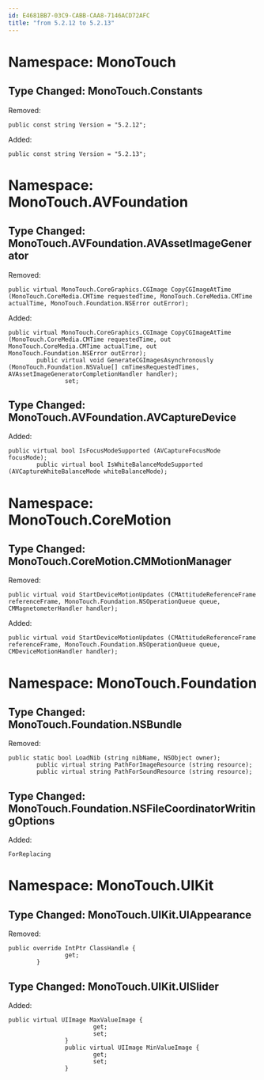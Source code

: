 ```yaml
---
id: E4681BB7-03C9-CABB-CAA8-7146ACD72AFC
title: "from 5.2.12 to 5.2.13"
---
```


<a name="Namespace:_MonoTouch" class="injected"></a>


# Namespace: MonoTouch

 <a name="Type_Changed:_MonoTouch.Constants" class="injected"></a>


## Type Changed: MonoTouch.Constants

Removed:

```
public const string Version = "5.2.12";
```

Added:

```
public const string Version = "5.2.13";
```

 <a name="Namespace:_MonoTouch.AVFoundation" class="injected"></a>


# Namespace: MonoTouch.AVFoundation

 <a name="Type_Changed:_MonoTouch.AVFoundation.AVAssetImageGenerator" class="injected"></a>


## Type Changed: MonoTouch.AVFoundation.AVAssetImageGenerator

Removed:

```
public virtual MonoTouch.CoreGraphics.CGImage CopyCGImageAtTime (MonoTouch.CoreMedia.CMTime requestedTime, MonoTouch.CoreMedia.CMTime actualTime, MonoTouch.Foundation.NSError outError);
```

Added:

```
public virtual MonoTouch.CoreGraphics.CGImage CopyCGImageAtTime (MonoTouch.CoreMedia.CMTime requestedTime, out MonoTouch.CoreMedia.CMTime actualTime, out MonoTouch.Foundation.NSError outError);
        public virtual void GenerateCGImagesAsynchronously (MonoTouch.Foundation.NSValue[] cmTimesRequestedTimes, AVAssetImageGeneratorCompletionHandler handler);
                set;
```

 <a name="Type_Changed:_MonoTouch.AVFoundation.AVCaptureDevice" class="injected"></a>


## Type Changed: MonoTouch.AVFoundation.AVCaptureDevice

Added:

```
public virtual bool IsFocusModeSupported (AVCaptureFocusMode focusMode);
        public virtual bool IsWhiteBalanceModeSupported (AVCaptureWhiteBalanceMode whiteBalanceMode);
```

 <a name="Namespace:_MonoTouch.CoreMotion" class="injected"></a>


# Namespace: MonoTouch.CoreMotion

 <a name="Type_Changed:_MonoTouch.CoreMotion.CMMotionManager" class="injected"></a>


## Type Changed: MonoTouch.CoreMotion.CMMotionManager

Removed:

```
public virtual void StartDeviceMotionUpdates (CMAttitudeReferenceFrame referenceFrame, MonoTouch.Foundation.NSOperationQueue queue, CMMagnetometerHandler handler);
```

Added:

```
public virtual void StartDeviceMotionUpdates (CMAttitudeReferenceFrame referenceFrame, MonoTouch.Foundation.NSOperationQueue queue, CMDeviceMotionHandler handler);
```

 <a name="Namespace:_MonoTouch.Foundation" class="injected"></a>


# Namespace: MonoTouch.Foundation

 <a name="Type_Changed:_MonoTouch.Foundation.NSBundle" class="injected"></a>


## Type Changed: MonoTouch.Foundation.NSBundle

Removed:

```
public static bool LoadNib (string nibName, NSObject owner);
        public virtual string PathForImageResource (string resource);
        public virtual string PathForSoundResource (string resource);
```

 <a name="Type_Changed:_MonoTouch.Foundation.NSFileCoordinatorWritingOptions" class="injected"></a>


## Type Changed: MonoTouch.Foundation.NSFileCoordinatorWritingOptions

Added:

```
ForReplacing
```

 <a name="Namespace:_MonoTouch.UIKit" class="injected"></a>


# Namespace: MonoTouch.UIKit

 <a name="Type_Changed:_MonoTouch.UIKit.UIAppearance" class="injected"></a>


## Type Changed: MonoTouch.UIKit.UIAppearance

Removed:

```
public override IntPtr ClassHandle {
                get;
        }
```

 <a name="Type_Changed:_MonoTouch.UIKit.UISlider" class="injected"></a>


## Type Changed: MonoTouch.UIKit.UISlider

Added:

```
public virtual UIImage MaxValueImage {
                        get;
                        set;
                }
                public virtual UIImage MinValueImage {
                        get;
                        set;
                }
```
